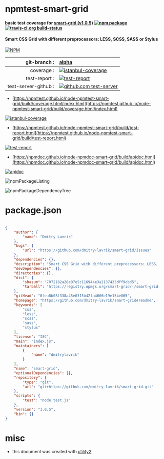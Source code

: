 # npmtest-smart-grid

#### basic test coverage for  [smart-grid (v1.0.5)](https://github.com/dmitry-lavrik/smart-grid#readme)  [![npm package](https://img.shields.io/npm/v/npmtest-smart-grid.svg?style=flat-square)](https://www.npmjs.org/package/npmtest-smart-grid) [![travis-ci.org build-status](https://api.travis-ci.org/npmtest/node-npmtest-smart-grid.svg)](https://travis-ci.org/npmtest/node-npmtest-smart-grid)

#### Smart CSS Grid with different preprocessors: LESS, SCSS, SASS or Stylus

[![NPM](https://nodei.co/npm/smart-grid.png?downloads=true&downloadRank=true&stars=true)](https://www.npmjs.com/package/smart-grid)

| git-branch : | [alpha](https://github.com/npmtest/node-npmtest-smart-grid/tree/alpha)|
|--:|:--|
| coverage : | [![istanbul-coverage](https://npmtest.github.io/node-npmtest-smart-grid/build/coverage.badge.svg)](https://npmtest.github.io/node-npmtest-smart-grid/build/coverage.html/index.html)|
| test-report : | [![test-report](https://npmtest.github.io/node-npmtest-smart-grid/build/test-report.badge.svg)](https://npmtest.github.io/node-npmtest-smart-grid/build/test-report.html)|
| test-server-github : | [![github.com test-server](https://npmtest.github.io/node-npmtest-smart-grid/GitHub-Mark-32px.png)](https://npmtest.github.io/node-npmtest-smart-grid/build/app/index.html) | | build-artifacts : | [![build-artifacts](https://npmtest.github.io/node-npmtest-smart-grid/glyphicons_144_folder_open.png)](https://github.com/npmtest/node-npmtest-smart-grid/tree/gh-pages/build)|

- [https://npmtest.github.io/node-npmtest-smart-grid/build/coverage.html/index.html](https://npmtest.github.io/node-npmtest-smart-grid/build/coverage.html/index.html)

[![istanbul-coverage](https://npmtest.github.io/node-npmtest-smart-grid/build/screenCapture.buildCi.browser.%252Ftmp%252Fbuild%252Fcoverage.lib.html.png)](https://npmtest.github.io/node-npmtest-smart-grid/build/coverage.html/index.html)

- [https://npmtest.github.io/node-npmtest-smart-grid/build/test-report.html](https://npmtest.github.io/node-npmtest-smart-grid/build/test-report.html)

[![test-report](https://npmtest.github.io/node-npmtest-smart-grid/build/screenCapture.buildCi.browser.%252Ftmp%252Fbuild%252Ftest-report.html.png)](https://npmtest.github.io/node-npmtest-smart-grid/build/test-report.html)

- [https://npmdoc.github.io/node-npmdoc-smart-grid/build/apidoc.html](https://npmdoc.github.io/node-npmdoc-smart-grid/build/apidoc.html)

[![apidoc](https://npmdoc.github.io/node-npmdoc-smart-grid/build/screenCapture.buildCi.browser.%252Ftmp%252Fbuild%252Fapidoc.html.png)](https://npmdoc.github.io/node-npmdoc-smart-grid/build/apidoc.html)

![npmPackageListing](https://npmtest.github.io/node-npmtest-smart-grid/build/screenCapture.npmPackageListing.svg)

![npmPackageDependencyTree](https://npmtest.github.io/node-npmtest-smart-grid/build/screenCapture.npmPackageDependencyTree.svg)



# package.json

```json

{
    "author": {
        "name": "Dmitry Lavrik"
    },
    "bugs": {
        "url": "https://github.com/dmitry-lavrik/smart-grid/issues"
    },
    "dependencies": {},
    "description": "Smart CSS Grid with different preprocessors: LESS, SCSS, SASS or Stylus",
    "devDependencies": {},
    "directories": {},
    "dist": {
        "shasum": "7072182a28e07e5c116944e3a2137433dff9cbd5",
        "tarball": "https://registry.npmjs.org/smart-grid/-/smart-grid-1.0.5.tgz"
    },
    "gitHead": "0fea8b08f338a45e0315b42fa4606e19e154e865",
    "homepage": "https://github.com/dmitry-lavrik/smart-grid#readme",
    "keywords": [
        "css",
        "less",
        "scss",
        "sass",
        "stylus"
    ],
    "license": "ISC",
    "main": "index.js",
    "maintainers": [
        {
            "name": "dmitrylavrik"
        }
    ],
    "name": "smart-grid",
    "optionalDependencies": {},
    "repository": {
        "type": "git",
        "url": "git+https://github.com/dmitry-lavrik/smart-grid.git"
    },
    "scripts": {
        "test": "node test.js"
    },
    "version": "1.0.5",
    "bin": {}
}
```



# misc
- this document was created with [utility2](https://github.com/kaizhu256/node-utility2)
